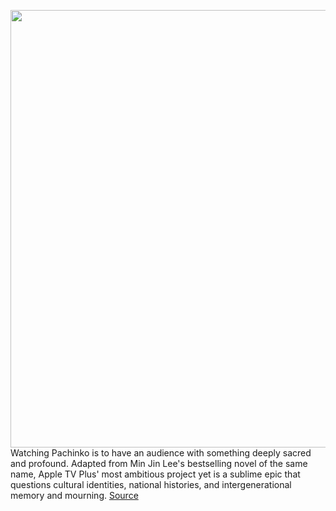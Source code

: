 <img src='https://cdn.vox-cdn.com/thumbor/d_NBXE-OgT-Xc5TBSlLPdC6xAqA=/0x0:6048x4024/1200x675/filters:focal(3780x1354:4746x2320)/cdn.vox-cdn.com/uploads/chorus_image/image/70670998/Pachinko_Photo_010202.0.jpg' width='700px' /><br/>
Watching Pachinko is to have an audience with something deeply sacred and profound. Adapted from Min Jin Lee's bestselling novel of the same name, Apple TV Plus' most ambitious project yet is a sublime epic that questions cultural identities, national histories, and intergenerational memory and mourning.
<a href='https://www.theverge.com/22994343/pachinko-review-apple-tv-plus'> Source <a/>